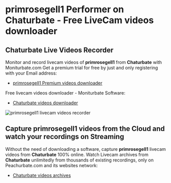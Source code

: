 # primrosegell1 Performer on Chaturbate - Free LiveCam videos downloader

## Chaturbate Live Videos Recorder

Monitor and record livecam videos of **primrosegell1** from **Chaturbate** with Moniturbate.com
Get a premium trial for free by just and only registering with your Email address:
* [primrosegell1 Premium videos downloader](https://moniturbate.com/request-demo-licence-key.html)

Free livecam videos downloader - Moniturbate Software:
* [Chaturbate videos downloader](https://moniturbate.com/moniturbate-download-software.html)

![primrosegell1 livecam videos recorder](https://peachurnet.com/templates/moniturbate-software.png)


## Capture primrosegell1 videos from the Cloud and watch your recordings on Streaming

Without the need of downloading a software, capture **primrosegell1** livecam videos from **Chaturbate** 100% online.
Watch Livecam archives from **Chaturbate** unlimitedly from thousands of existing recordings, only on Peachurbate.com and its websites network:
* [Chaturbate videos archives](https://peachurnet.com/)